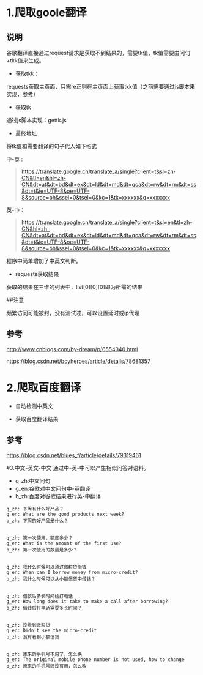 # 1.爬取goole翻译

## 说明

谷歌翻译直接通过request请求是获取不到结果的，需要tk值，tk值需要由问句+tkk值来生成。

- 获取tkk：

requests获取主页面，只需re正则在主页面上获取tkk值（之前需要通过js脚本来实现，[参考](https://blog.csdn.net/boyheroes/article/details/78681357)）

- 获取tk

通过js脚本实现：gettk.js


- 最终地址

将tk值和需要翻译的句子代人如下格式

中-英 :
>https://translate.google.cn/translate_a/single?client=t&sl=zh-CN&tl=en&hl=zh-CN&dt=at&dt=bd&dt=ex&dt=ld&dt=md&dt=qca&dt=rw&dt=rm&dt=ss&dt=t&ie=UTF-8&oe=UTF-8&source=bh&ssel=0&tsel=0&kc=1&tk=xxxxxx&q=xxxxxxx

英-中：
>https://translate.google.cn/translate_a/single?client=t&sl=en&tl=zh-CN&hl=zh-CN&dt=at&dt=bd&dt=ex&dt=ld&dt=md&dt=qca&dt=rw&dt=rm&dt=ss&dt=t&ie=UTF-8&oe=UTF-8&source=bh&ssel=0&tsel=0&kc=1&tk=xxxxxx&q=xxxxxxx

程序中简单增加了中英文判断。

- requests获取结果

获取的结果在三维的列表中，list[0][0][0]即为所需的结果

##注意

频繁访问可能被封，没有测试过，可以设置延时或ip代理

## 参考
http://www.cnblogs.com/by-dream/p/6554340.html

https://blog.csdn.net/boyheroes/article/details/78681357

# 2.爬取百度翻译

- 自动检测中英文

- 获取百度翻译结果


## 参考
https://blog.csdn.net/blues_f/article/details/79319461


#3.中文-英文-中文
通过中-英-中可以产生相似问答对语料。
- q_zh:中文问句
- g_en:谷歌对中文问句中-英翻译
- b_zh:百度对谷歌结果进行英-中翻译

```buildoutcfg
q_zh: 下周有什么好产品？
g_en: What are the good products next week?
b_zh: 下周的好产品是什么？


q_zh: 第一次使用，额度多少？
g_en: What is the amount of the first use?
b_zh: 第一次使用的数量是多少？


q_zh: 我什么时候可以通过微粒贷借钱
g_en: When can I borrow money from micro-credit?
b_zh: 我什么时候可以从小额信贷中借钱？


q_zh: 借款后多长时间给打电话
g_en: How long does it take to make a call after borrowing?
b_zh: 借钱后打电话需要多长时间？


q_zh: 没看到微粒贷
g_en: Didn't see the micro-credit
b_zh: 没有看到小额信贷


q_zh: 原来的手机号不用了，怎么换
g_en: The original mobile phone number is not used, how to change
b_zh: 原来的手机号码没有用，怎么改
```


